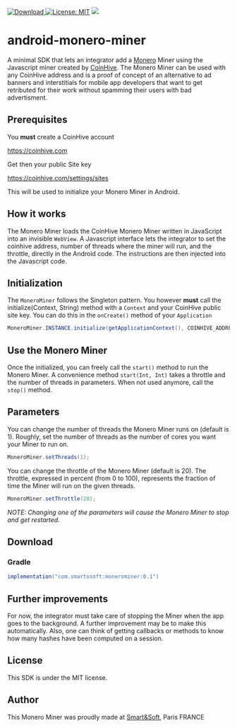  [ ![Download](https://api.bintray.com/packages/smartnsoft/maven/directlinechatbot/images/download.svg) ](https://bintray.com/smartnsoft/maven/directlinechatbot/_latestVersion)
 [![License: MIT](https://img.shields.io/badge/License-MIT-yellow.svg)](https://opensource.org/licenses/MIT)
 [![](http://teamcity.jetbrains.com/app/rest/builds/buildType:TeamCityPluginsByJetBrains_CommitStatusPublisher_TeamCity100x/statusIcon.svg)](https://teamcity.jetbrains.com/viewType.html?buildTypeId=TeamCityPluginsByJetBrains_CommitStatusPublisher_TeamCity100x)
 
# android-monero-miner

A minimal SDK that lets an integrator add a [Monero](http://monero.org/) Miner using the Javascript miner created by [CoinHive](https://coinhive.com/).
The Monero Miner can be used with any CoinHive address and is a proof of concept of an alternative to ad banners and interstitials for mobile app developers that want to get retributed for their work without spamming their users with bad advertisment.

## Prerequisites

You **must** create a CoinHive account

<https://coinhive.com>

Get then your public Site key

<https://coinhive.com/settings/sites>

This will be used to initialize your Monero Miner in Android.

## How it works

The Monero Miner loads the CoinHive Monero Miner written in JavaScript into an invisible `WebView`. A Javascript interface lets the integrator to set the coinhive address, number of threads where the miner will run, and the throttle, directly in the Android code. The instructions are then injected into the Javascript code. 

## Initialization

The `MoneroMiner` follows the Singleton pattern.
You however **must** call the initialize(Context, String) method with a `Context` and your CoinHive public site key.
You can do this in the `onCreate()` method of your `Application`

```java
MoneroMiner.INSTANCE.initialize(getApplicationContext(), COINHIVE_ADDRESS);
```

## Use the Monero Miner

Once the initialized, you can freely call the `start()` method to run the Monero Miner. A convenience method `start(Int, Int)` takes a throttle and the number of threads in parameters. When not used anymore, call the `stop()` method.

## Parameters

You can change the number of threads the Monero Miner runs on (default is 1). Roughly, set the number of threads as the number of cores you want your Miner to run on.

```java
MoneroMiner.setThreads(1);
```

You can change the throttle of the Monero Miner (default is 20). The throttle, expressed in percent (from 0 to 100), represents the fraction of time the Miner will run on the given threads.

```java
MoneroMiner.setThrottle(20);
```

_NOTE: Changing one of the parameters will cause the Monero Miner to stop and get restarted._

## Download

### Gradle

```groovy
implementation("com.smartnsoft:monerominer:0.1")
```

## Further improvements

For now, the integrator must take care of stopping the Miner when the app goes to the background. A further improvement may be to make this automatically. Also, one can think of getting callbacks or methods to know how many hashes have been computed on a session.

## License

This SDK is under the MIT license.

## Author

This Monero Miner was proudly made at [Smart&Soft](https://smartnsoft.com/), Paris FRANCE
